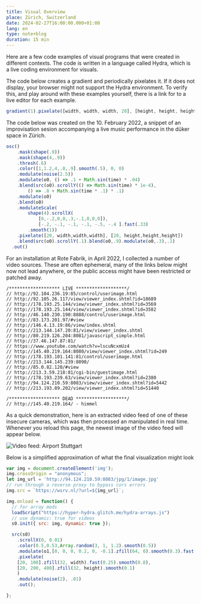 ```yaml
---
title: Visual Overview
place: Zürich, Switzerland
date: 2024-02-27T16:00:00.000+01:00
lang: en
type: note+blog
duration: 15 min
---
```


<script setup>
    import { useScriptTag } from '@vueuse/core';
    const codeMirrorAddOns = [
        "https://cdnjs.cloudflare.com/ajax/libs/codemirror/5.59.2/mode/javascript/javascript.min.js",
        "https://cdnjs.cloudflare.com/ajax/libs/codemirror/5.59.2/addon/hint/javascript-hint.min.js",
        "https://cdnjs.cloudflare.com/ajax/libs/codemirror/5.59.2/addon/hint/show-hint.min.js",
        "https://cdnjs.cloudflare.com/ajax/libs/codemirror/5.59.2/addon/selection/mark-selection.min.js",
        "https://cdnjs.cloudflare.com/ajax/libs/codemirror/5.59.2/addon/comment/comment.min.js",
    ]


    // useScriptTag("https://unpkg.com/torus-dom/dist/index.min.js",
    // () => {
    // console.log('torus loaded');
    // useScriptTag("https://cdnjs.cloudflare.com/ajax/libs/codemirror/5.59.2/codemirror.min.js",
    //     () => {
    //         console.log('codemirror loaded');

    //         for (const script of codeMirrorAddOns) {
    //             useScriptTag(script, () => {
    //                 console.log(`${script} loaded`);
    //             }, {
    //                 async: true,
    //                 defer: true,
    //             });
    //         }
    // });
    
    useScriptTag('https://unpkg.com/hydra-synth',
        () => {
            console.log('loaded hydra');
            let hydra, hydraCanvas;
            hydraCanvas = document.createElement("canvas");
            let width = 650-16*2;
            let height = width;
            hydraCanvas.width = width;
            hydraCanvas.height = height;
            hydraCanvas.id = "hydraCanvas";
            const placeholders = [];

            hydra = new Hydra({
                canvas: hydraCanvas,
                detectAudio: false,
                enableStreamCapture: false,
                width: width,
                height: height,
            });

            const codeBlocks = document.querySelectorAll('pre:has(.language-javascript)')
            codeBlocks.forEach((preEl) => {
                // const parentEl = preEl.parentElement
                preEl.classList.add('grid');
                const codeEl = preEl.firstChild
                const linkEl = document.createElement('p')
                linkEl.outerHTML = `<a href="https://hydra.ojack.xyz/?code=${btoa(encodeURIComponent(codeEl.textContent))}" target="_blank" class="openin">open in editor</a>`;
                preEl.insertAdjacentElement('afterend', linkEl)
                preEl.children[0].classList += " row-start-1 col-start-1 z-1"
                const placeholder = document.createElement('div');
                placeholder.classList += "hydracontainer row-start-1 col-start-1 bg-black z-0";
                placeholders.push(placeholder);
                preEl.insertAdjacentElement('beforeend', placeholder)
                var observer = new IntersectionObserver(function (entries) {
                if (entries[0].isIntersecting === true) {
                    hush();
                    solid(0,0,0,0).out(o0)
                    solid(0,0,0,0).out(o1)
                    solid(0,0,0,0).out(o2)
                    solid(0,0,0,0).out(o3)
                    render(o0);
                    setTimeout(()=>{
                    eval(codeEl.textContent)
                    }, 60);
                    placeholder.appendChild(hydraCanvas);
                }
                }, { threshold: [0.5] });
                    observer.observe(placeholder);
            })
            window.onmessage = e => {
                console.log(e)
            }
        },
        { async: true, defer: true,}
    );
    //     },
    //     { async: true, defer: true, }
    // )
</script>

Here are a few code examples of visual programs that were created in different contexts. The code is written in a language called Hydra, which is a live coding environment for visuals. 

The code below creates a gradient and periodically pixelates it. If it does not display, your browser might not support the Hydra environment. To verify this, and play around with these examples yourself, there is a link for to a live editor for each example.

```javascript
gradient(1).pixelate([width, width, width, 20], [height, height, height, 20]).out(o0)
```

The code below was created on the 10. February 2022, a snippet of an improvisation sesion accompanying a live music performance in the düker space in Zürich.

```javascript
osc()
    .mask(shape(.9))
    .mask(shape(4,.9))
    .thresh(.6)
    .color([1,1.2,4,.8,.9].smooth(.5), 0, 0)
    .modulate(noise(2.5))
    .modulate(o0, () => .1 + Math.sin(time) * .04)
    .blend(src(o0).scrollY(() => Math.sin(time) * 1e-4), 
        () => .8 + Math.sin(time * .1) * .1)
    .modulate(o0)
    .blend(o0)
    .modulateScale(
        shape(4).scrollX(
            [0,-.2,0,0,.3,-.1,0,0,0]), 
            [-.2, -.1, -.1, -.1, -.5, -.4 ].fast(.33)
        .smooth(1))
    .pixelate([20, width,width,width], [20, height,height,height])
    .blend(src(o0).scrollY(.1).blend(o0,.9).modulate(o0,.3),.1)
  .out()
```

For an installation at Rote Fabrik, in April 2022, I collected a number of video sources. These are often ephemeral, many of the links below might now not lead anywhere, or the public access might have been restricted or patched away.

    /******************* LIVE *******************/
    // http://92.104.236.19:85/control/userimage.html
    // http://92.105.26.117/view/viewer_index.shtml?id=18689
    // http://178.193.25.144/view/viewer_index.shtml?id=3569
    // http://178.193.25.144/view/viewer_index.shtml?id=3582
    // http://46.140.230.190:8888/control/userimage.html
    // http://83.173.201.97/#view
    // http://146.4.13.19:86/view/index.shtml
    // http://213.144.147.20:81/view/viewer_index.shtml
    // http://80.219.126.204:8081/javascript_simple.html
    // http://37.46.147.87:81/
    // https://www.youtube.com/watch?v=lscuNcxmUz4
    // http://145.40.219.164:8080/view/viewer_index.shtml?id=249
    // http://178.193.101.141:81/control/userimage.html
    // http://213.144.145.239:8090/
    // http://85.0.82.120/#view
    // http://213.3.59.218:81/cgi-bin/guestimage.html
    // http://178.193.239.63/view/viewer_index.shtml?id=2380
    // http://94.124.210.59:8083/view/viewer_index.shtml?id=5442
    // http://213.193.89.202/view/viewer_index.shtml?id=51440

    /******************* DEAD *******************/
    // http://145.40.219.164/ - himmel



As a quick demonstration, here is an extracted video feed of one of these insecure cameras, which was then processed an manipulated in real time. Whenever you reload this page, the newest image of the video feed will appear below.

![Video feed: Airport Stuttgart](http://94.124.210.59:8083/jpg/1/image.jpg)

Below is a simplified approximation of what the final visualization might look 

```javascript
var img = document.createElement('img');
img.crossOrigin = "anonymous";
let img_url = 'http://94.124.210.59:8083/jpg/1/image.jpg'
// run through a reverse proxy to bypass cors errors
img.src = `https://wsrv.nl/?url=${img_url}`;

img.onload = function() {
  // for array mods
  loadScript("https://hyper-hydra.glitch.me/hydra-arrays.js")
  // use dynamic: true for videos
  s0.init({ src: img, dynamic: true });

  src(s0)
    .scrollX(0, 0.01)
    .color(0.5,0.53,Array.random(3, 1, 1.2).smooth(0.5))
    .modulate(o1,[0, 0, 0, 0.2, 0, -0.1].zfill(64, 0).smooth(0.3).fast(0.25))
    .pixelate(
    [20, 100].zfill(32, width).fast(0.25).smooth(0.8),
    [20, 200, 400].zfill(32, height).smooth(0.1)
    )
    .modulate(noise(2), .01)
    .out();

};
```